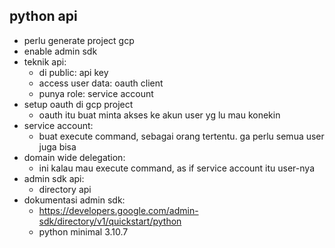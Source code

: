 ## python api
- perlu generate project gcp
- enable admin sdk
- teknik api:
    - di public: api key
    - access user data: oauth client
    - punya role: service account
- setup oauth di gcp project
    - oauth itu buat minta akses ke akun user yg lu mau konekin
- service account:
    - buat execute command, sebagai orang tertentu. ga perlu semua user juga bisa
- domain wide delegation:
    - ini kalau mau execute command, as if service account itu user-nya
- admin sdk api:
    - directory api
- dokumentasi admin sdk:
    - https://developers.google.com/admin-sdk/directory/v1/quickstart/python
    - python minimal 3.10.7
